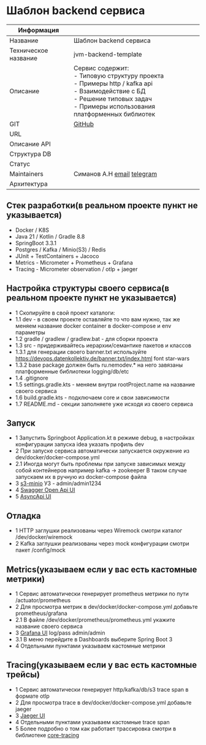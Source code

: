 # Шаблон backend сервиса
| Информация           |                                                                                                                                                                                           |
|----------------------|-------------------------------------------------------------------------------------------------------------------------------------------------------------------------------------------|
| Название             | Шаблон backend сервиса                                                                                                                                                                    |
| Техническое название | jvm-backend-template                                                                                                                                                                      |
| Описание             | Сервис содержит:<br/>- Типовую структуру проекта<br/>- Примеры http / kafka api<br/>- Взаимодействие с БД<br/>- Решение типовых задач<br/>- Примеры использования платформенных библиотек |
| GIT                  | [GitHub](https://github.com/nemodeveloper/jvm-backend-template)                                                                                                                           |
| URL                  |                                                                                                                                                                                           |
| Описание API         |                                                                                                                                                                                           |
| Структура DB         |                                                                                                                                                                                           |
| Статус               |                                                                                                                                                                                           |
| Maintainers          | Симанов А.Н [email](mailto:nemodev@yandex.ru) [telegram](tg://simanovan)                                                                                                                  |
| Архитектура          |                                                                                                                                                                                           |

## Стек разработки(в реальном проекте пункт не указывается)
- Docker / K8S
- Java 21 / Kotlin / Gradle 8.8
- SpringBoot 3.3.1
- Postgres / Kafka / Minio(S3) / Redis
- JUnit + TestContainers + Jacoco
- Metrics - Micrometer + Prometheus + Grafana
- Tracing - Micrometer observation / otlp + jaeger

## Настройка структуры своего сервиса(в реальном проекте пункт не указывается)
- 1 Скопируйте в свой проект каталоги:
- 1.1 dev - в своем проекте оставляйте то что вам нужно, так же меняем название docker container в docker-compose и env параметры
- 1.2 gradle / gradlew / gradlew.bat - для сборки проекта
- 1.3 src - придерживайтесь иерархии/семантике пакетов и классов
- 1.3.1 для генерации своего banner.txt используйте https://devops.datenkollektiv.de/banner.txt/index.html font star-wars
- 1.3.2 base package должен быть ru.nemodev.* на него завязаны платформенные библиотеки logging/db/etc
- 1.4 .gitignore
- 1.5 settings.gradle.kts - меняем внутри rootProject.name на название своего сервиса
- 1.6 build.gradle.kts - подключаем core и свои зависимости
- 1.7 README.md - секции заполняете уже исходя из своего сервиса

## Запуск
- 1 Запустить Springboot Application.kt в режиме debug, в настройках конфигурации запуска idea указать профиль dev
- 2 При запуске сервиса автоматически запускается окружение из dev/docker/docker-compose.yml
- 2.1 Иногда могут быть проблемы при запуске зависимых между собой контейнеров например kafka -> zookeeper
  В таком случае запускаем их в ручную из docker-compose файла
- 3 [s3-minio](http://localhost:9000) УЗ - admin/admin1234
- 4 [Swagger Open Api UI](http://localhost:8080/swagger-ui.html)
- 5 [AsyncApi UI](http://localhost:8080/springwolf/asyncapi-ui.html)

## Отладка
- 1 HTTP заглушки реализованы через Wiremock смотри каталог /dev/docker/wiremock
- 2 Kafka заглушки реализованы через mock конфигурации смотри пакет /config/mock 

## Metrics(указываем если у вас есть кастомные метрики)
- 1 Сервис автоматически генерирует prometheus метрики по пути /actuator/prometheus
- 2 Для просмотра метрик в dev/docker/docker-compose.yml добавьте prometheus/grafana
- 2.1 В файле /dev/docker/prometheus/prometheus.yml укажите название своего сервиса
- 3 [Grafana UI](http://localhost:3000) log/pass admin/admin
- 3.1 В меню перейдите в Dashboards выберите Spring Boot 3
- 4 Отдельными пунктами указываем кастомные метрики

## Tracing(указываем если у вас есть кастомные трейсы)
- 1 Сервис автоматически генерирует http/kafka/db/s3 trace span в формате otlp
- 2 Для просмотра trace в dev/docker/docker-compose.yml добавьте jaeger
- 3 [Jaeger UI](http://localhost:16686)
- 4 Отдельными пунктами указываем кастомные trace span
- 5 Более подробно о том как работает трассировка смотри в библиотеке [core-tracing](https://github.com/nemodeveloper/jvm-backend-platform/tree/main/core/tracing)
